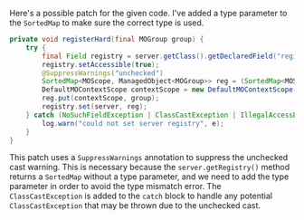 Here's a possible patch for the given code. I've added a type parameter to the `SortedMap` to make sure the correct type is used.

```java
private void registerHard(final MOGroup group) {
    try {
        final Field registry = server.getClass().getDeclaredField("registry");
        registry.setAccessible(true);
        @SuppressWarnings("unchecked")
        SortedMap<MOScope, ManagedObject<MOGroup>> reg = (SortedMap<MOScope, ManagedObject<MOGroup>>) server.getRegistry();
        DefaultMOContextScope contextScope = new DefaultMOContextScope(new OctetString(""), group.getScope());
        reg.put(contextScope, group);
        registry.set(server, reg);
    } catch (NoSuchFieldException | ClassCastException | IllegalAccessException e) {
        log.warn("could not set server registry", e);
    }
}
```
This patch uses a `SuppressWarnings` annotation to suppress the unchecked cast warning. This is necessary because the `server.getRegistry()` method returns a `SortedMap` without a type parameter, and we need to add the type parameter in order to avoid the type mismatch error. The `ClassCastException` is added to the `catch` block to handle any potential `ClassCastException` that may be thrown due to the unchecked cast.